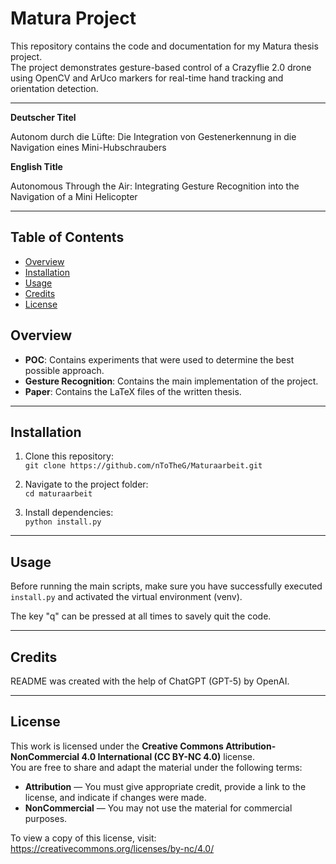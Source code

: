 # Matura Project

This repository contains the code and documentation for my Matura thesis project.  
The project demonstrates gesture-based control of a Crazyflie 2.0 drone using OpenCV and ArUco markers for real-time hand tracking and orientation detection.

---

**Deutscher Titel**

Autonom durch die Lüfte: Die Integration von Gestenerkennung in die Navigation eines Mini-Hubschraubers

**English Title**

Autonomous Through the Air: Integrating Gesture Recognition into the Navigation of a Mini Helicopter

---

## Table of Contents
- [Overview](#overview)
- [Installation](#installation)
- [Usage](#usage)
- [Credits](#credits)
- [License](#license)

## Overview

- **POC**: Contains experiments that were used to determine the best possible approach.  
- **Gesture Recognition**: Contains the main implementation of the project.  
- **Paper**: Contains the LaTeX files of the written thesis.

---

## Installation

1. Clone this repository:  
   `git clone https://github.com/nToTheG/Maturaarbeit.git`

2. Navigate to the project folder:  
   `cd maturaarbeit`

3. Install dependencies:  
   `python install.py`

---

## Usage

Before running the main scripts, make sure you have successfully executed `install.py` and activated the virtual environment (venv).

The key "q" can be pressed at all times to savely quit the code.

---

## Credits

README was created with the help of ChatGPT (GPT-5) by OpenAI.

---

## License

This work is licensed under the **Creative Commons Attribution-NonCommercial 4.0 International (CC BY-NC 4.0)** license.  
You are free to share and adapt the material under the following terms:

- **Attribution** — You must give appropriate credit, provide a link to the license, and indicate if changes were made.  
- **NonCommercial** — You may not use the material for commercial purposes.

To view a copy of this license, visit:  
https://creativecommons.org/licenses/by-nc/4.0/